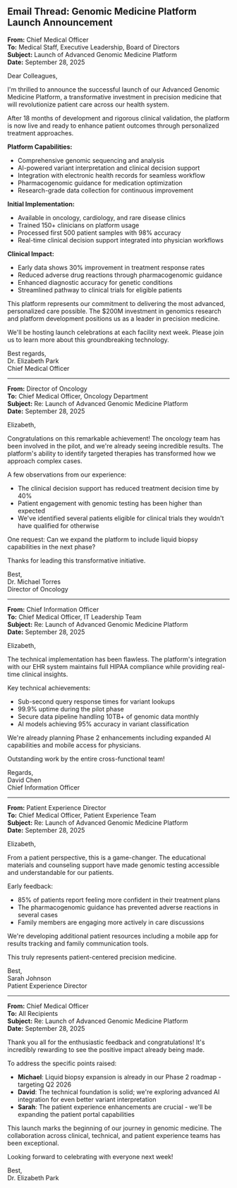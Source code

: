## Email Thread: Genomic Medicine Platform Launch Announcement

**From:** Chief Medical Officer  
**To:** Medical Staff, Executive Leadership, Board of Directors  
**Subject:** Launch of Advanced Genomic Medicine Platform  
**Date:** September 28, 2025  

Dear Colleagues,

I'm thrilled to announce the successful launch of our Advanced Genomic Medicine Platform, a transformative investment in precision medicine that will revolutionize patient care across our health system.

After 18 months of development and rigorous clinical validation, the platform is now live and ready to enhance patient outcomes through personalized treatment approaches.

**Platform Capabilities:**
- Comprehensive genomic sequencing and analysis
- AI-powered variant interpretation and clinical decision support
- Integration with electronic health records for seamless workflow
- Pharmacogenomic guidance for medication optimization
- Research-grade data collection for continuous improvement

**Initial Implementation:**
- Available in oncology, cardiology, and rare disease clinics
- Trained 150+ clinicians on platform usage
- Processed first 500 patient samples with 98% accuracy
- Real-time clinical decision support integrated into physician workflows

**Clinical Impact:**
- Early data shows 30% improvement in treatment response rates
- Reduced adverse drug reactions through pharmacogenomic guidance
- Enhanced diagnostic accuracy for genetic conditions
- Streamlined pathway to clinical trials for eligible patients

This platform represents our commitment to delivering the most advanced, personalized care possible. The $200M investment in genomics research and platform development positions us as a leader in precision medicine.

We'll be hosting launch celebrations at each facility next week. Please join us to learn more about this groundbreaking technology.

Best regards,  
Dr. Elizabeth Park  
Chief Medical Officer  

---

**From:** Director of Oncology  
**To:** Chief Medical Officer, Oncology Department  
**Subject:** Re: Launch of Advanced Genomic Medicine Platform  
**Date:** September 28, 2025  

Elizabeth,

Congratulations on this remarkable achievement! The oncology team has been involved in the pilot, and we're already seeing incredible results. The platform's ability to identify targeted therapies has transformed how we approach complex cases.

A few observations from our experience:
- The clinical decision support has reduced treatment decision time by 40%
- Patient engagement with genomic testing has been higher than expected
- We've identified several patients eligible for clinical trials they wouldn't have qualified for otherwise

One request: Can we expand the platform to include liquid biopsy capabilities in the next phase?

Thanks for leading this transformative initiative.

Best,  
Dr. Michael Torres  
Director of Oncology  

---

**From:** Chief Information Officer  
**To:** Chief Medical Officer, IT Leadership Team  
**Subject:** Re: Launch of Advanced Genomic Medicine Platform  
**Date:** September 28, 2025  

Elizabeth,

The technical implementation has been flawless. The platform's integration with our EHR system maintains full HIPAA compliance while providing real-time clinical insights.

Key technical achievements:
- Sub-second query response times for variant lookups
- 99.9% uptime during the pilot phase
- Secure data pipeline handling 10TB+ of genomic data monthly
- AI models achieving 95% accuracy in variant classification

We're already planning Phase 2 enhancements including expanded AI capabilities and mobile access for physicians.

Outstanding work by the entire cross-functional team!

Regards,  
David Chen  
Chief Information Officer  

---

**From:** Patient Experience Director  
**To:** Chief Medical Officer, Patient Experience Team  
**Subject:** Re: Launch of Advanced Genomic Medicine Platform  
**Date:** September 28, 2025  

Elizabeth,

From a patient perspective, this is a game-changer. The educational materials and counseling support have made genomic testing accessible and understandable for our patients.

Early feedback:
- 85% of patients report feeling more confident in their treatment plans
- The pharmacogenomic guidance has prevented adverse reactions in several cases
- Family members are engaging more actively in care discussions

We're developing additional patient resources including a mobile app for results tracking and family communication tools.

This truly represents patient-centered precision medicine.

Best,  
Sarah Johnson  
Patient Experience Director  

---

**From:** Chief Medical Officer  
**To:** All Recipients  
**Subject:** Re: Launch of Advanced Genomic Medicine Platform  
**Date:** September 28, 2025  

Thank you all for the enthusiastic feedback and congratulations! It's incredibly rewarding to see the positive impact already being made.

To address the specific points raised:
- **Michael**: Liquid biopsy expansion is already in our Phase 2 roadmap - targeting Q2 2026
- **David**: The technical foundation is solid; we're exploring advanced AI integration for even better variant interpretation
- **Sarah**: The patient experience enhancements are crucial - we'll be expanding the patient portal capabilities

This launch marks the beginning of our journey in genomic medicine. The collaboration across clinical, technical, and patient experience teams has been exceptional.

Looking forward to celebrating with everyone next week!

Best,  
Dr. Elizabeth Park
